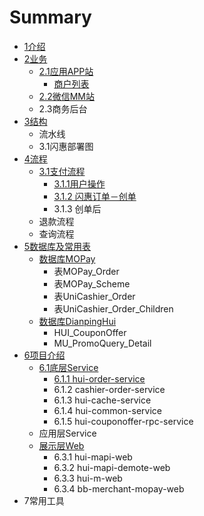# Summary

* [1介绍](README.md)
* [2业务](yewumd.md)
   * [2.1应用APP站](application.md)
       * [商户列表](shanghu_lie_biao_md.md)
   * [2.2微信MM站](wei_xin_mm_zhan.md)
   * 2.3商务后台
* [3结构](structure.md)
   * 流水线
   * 3.1闪惠部署图
* [4流程](process.md)
   * [3.1支付流程](zhi_fu_liu_cheng.md)
       * [3.1.1用户操作](311yong_hu_cao_zuo.md)
       * [3.1.2 闪惠订单－创单](312_shan_hui_ding_dan_ff0d_chuang_dan.md)
       * 3.1.3 创单后
   * 退款流程
   * 查询流程
* [5数据库及常用表](shu_ju_ku_ji_chang_yong_biao.md)
   * [数据库MOPay](shu_ju_ku_mopay.md)
       * 表MOPay_Order
       * 表MOPay_Scheme
       * 表UniCashier_Order
       * 表UniCashier_Order_Children
   * [数据库DianpingHui](shu_ju_ku_dianpinghui.md)
       * HUI_CouponOffer
       * MU_PromoQuery_Detail
* [6项目介绍](xiang_mu_jie_shao.md)
   * [6.1底层Service](di_ceng_service.md)
       * [6.1.1 hui-order-service](611_hui-order-service.md)
       * 6.1.2 cashier-order-service
       * 6.1.3 hui-cache-service
       * 6.1.4 hui-common-service
       * 6.1.5 hui-couponoffer-rpc-service
   * 应用层Service
   * [展示层Web](zhan_shi_ceng_web.md)
       * 6.3.1 hui-mapi-web
       * 6.3.2 hui-mapi-demote-web
       * 6.3.3 hui-m-web
       * 6.3.4 bb-merchant-mopay-web
* 7常用工具

